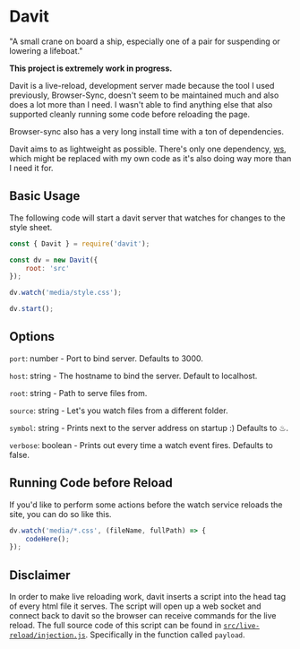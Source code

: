 # Davit

"A small crane on board a ship, especially one of a pair for suspending or lowering a lifeboat."

**This project is extremely work in progress.**

Davit is a live-reload, development server made because the tool I used previously, Browser-Sync, doesn't seem to be maintained much and also does a lot more than I need.  I wasn't able to find anything else that also supported cleanly running some code before reloading the page.

Browser-sync also has a very long install time with a ton of dependencies.

Davit aims to as lightweight as possible.  There's only one dependency, [ws](https://www.npmjs.com/package/ws), which might be replaced with my own code as it's also doing way more than I need it for.

## Basic Usage

The following code will start a davit server that watches for changes to the style sheet.

```JavaScript
const { Davit } = require('davit');

const dv = new Davit({
	root: 'src'
});

dv.watch('media/style.css');

dv.start();
```

## Options

`port`: number - Port to bind server.  Defaults to 3000.

`host`: string - The hostname to bind the server.  Default to localhost.

`root`: string - Path to serve files from.

`source`: string - Let's you watch files from a different folder.

`symbol`: string - Prints next to the server address on startup :)  Defaults to ♨.

`verbose`: boolean - Prints out every time a watch event fires.  Defaults to false.

## Running Code before Reload
If you'd like to perform some actions before the watch service reloads the site, you can do so like this.

```JavaScript
dv.watch('media/*.css', (fileName, fullPath) => {
	codeHere();
});
```

## Disclaimer
In order to make live reloading work, davit inserts a script into the head tag of every html file it serves.  The script will open up a web socket and connect back to davit so the browser can receive commands for the live reload.  The full source code of this script can be found in [`src/live-reload/injection.js`](https://github.com/matteron/davit/blob/master/src/live-reload/injection.js).  Specifically in the function called `payload`.